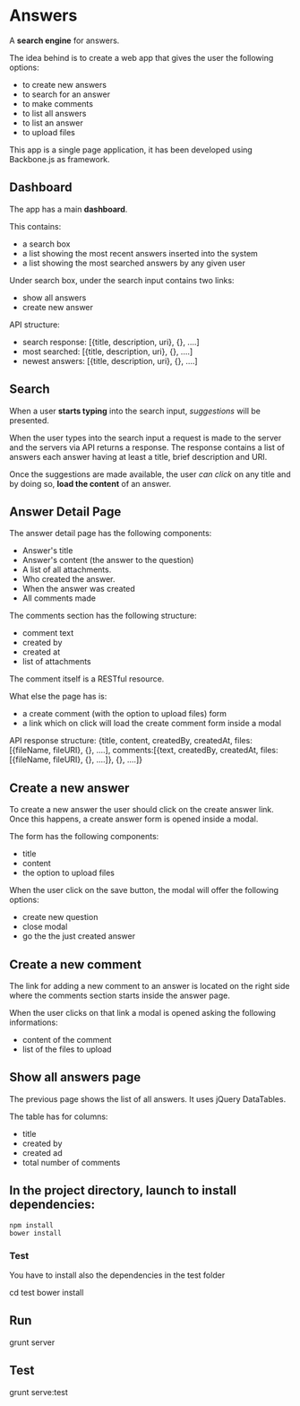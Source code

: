 # Answers
A **search engine** for answers.

The idea behind is to create a web app that gives the user the following options:

- to create new answers
- to search for an answer
- to make comments
- to list all answers
- to list an answer
- to upload files

This app is a single page application, it has been developed using Backbone.js as framework.

## Dashboard

The app has a main **dashboard**.

This contains:

- a search box
- a list showing the most recent answers inserted into the system
- a list showing the most searched answers by any given user

Under search box, under the search input contains two links:

- show all answers
- create new answer

API structure:

- search response: [{title, description, uri}, {}, ....]
- most searched: [{title, description, uri}, {}, ....]
- newest answers: [{title, description, uri}, {}, ....]

## Search

When a user **starts typing** into the search input, *suggestions* will be presented.

When the user types into the search input a request is made to the server and the servers via API returns a response. The response contains a list of answers each answer having at least a title, brief description and URI.

Once the suggestions are made available, the user *can click* on any title and by doing so, **load the content** of an answer.

## Answer Detail Page

The answer detail page has the following components:

- Answer's title
- Answer's content (the answer to the question)
- A list of all attachments.
- Who created the answer.
- When the answer was created
- All comments made

The comments section has the following structure:

- comment text
- created by
- created at
- list of attachments

The comment itself is a RESTful resource.

What else the page has is:

- a create comment (with the option to upload files) form
- a link which on click will load the create comment form inside a modal

API response structure:
{title, content, createdBy, createdAt, files: [{fileName, fileURI}, {}, ....], comments:[{text, createdBy, createdAt, files:
[{fileName, fileURI}, {}, ....]}, {}, ....]}


## Create a new answer

To create a new answer the user should click on the create answer link. Once this happens, a create answer form is opened inside a modal.

The form has the following components:

- title
- content
- the option to upload files

When the user click on the save button, the modal will offer the following options:

- create new question
- close modal
- go the the just created answer

## Create a new comment

The link for adding a new comment to an answer is located on the right side where the comments section starts inside the answer page.

When the user clicks on that link a modal is opened asking the following informations: 

- content of the comment
- list of the files to upload


## Show all answers page

The previous page shows the list of all answers.
It uses jQuery DataTables.

The table has for columns:

- title
- created by
- created ad
- total number of comments


## In the project directory, launch to install dependencies:

    npm install
    bower install
    

### Test
You have to install also the dependencies in the test folder

cd test
bower install

## Run

grunt server

## Test

grunt serve:test
